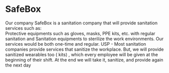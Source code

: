 # SafeBox
Our company SafeBox is a sanitation company that will provide sanitation services such as:  
Protective equipments such as gloves, masks, PPE kits, etc. with regular sanitation 
and Sanitation equipments to sterilize the work environments.
Our services would be both one-time and regular.
 USP - Most sanitation companies provide services that
sanitize the workplace. But, we will provide sanitized
wearables too ( kits) , which every employee will be given at
the beginning of their shift. At the end we will take it,
sanitize, and provide again the next day
